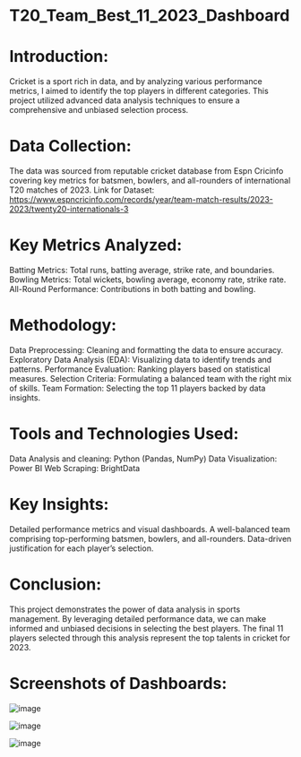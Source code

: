 # T20_Team_Best_11_2023_Dashboard
# Introduction:
Cricket is a sport rich in data, and by analyzing various performance metrics, I aimed to identify the top players in different categories. This project utilized advanced data analysis techniques to ensure a comprehensive and unbiased selection process.

# Data Collection:
The data was sourced from reputable cricket database from Espn Cricinfo covering key metrics for batsmen, bowlers, and all-rounders of international T20 matches of 2023.
Link for Dataset: https://www.espncricinfo.com/records/year/team-match-results/2023-2023/twenty20-internationals-3

# Key Metrics Analyzed:
Batting Metrics: Total runs, batting average, strike rate, and boundaries.
Bowling Metrics: Total wickets, bowling average, economy rate, strike rate.
All-Round Performance: Contributions in both batting and bowling.

# Methodology:
Data Preprocessing: Cleaning and formatting the data to ensure accuracy.
Exploratory Data Analysis (EDA): Visualizing data to identify trends and patterns.
Performance Evaluation: Ranking players based on statistical measures.
Selection Criteria: Formulating a balanced team with the right mix of skills.
Team Formation: Selecting the top 11 players backed by data insights.

# Tools and Technologies Used:
Data Analysis and cleaning: Python (Pandas, NumPy)
Data Visualization: Power BI
Web Scraping: BrightData

# Key Insights:
Detailed performance metrics and visual dashboards.
A well-balanced team comprising top-performing batsmen, bowlers, and all-rounders.
Data-driven justification for each player’s selection.

# Conclusion:
This project demonstrates the power of data analysis in sports management. By leveraging detailed performance data, we can make informed and unbiased decisions in selecting the best players. The final 11 players selected through this analysis represent the top talents in cricket for 2023.

# Screenshots of Dashboards:

![image](https://github.com/Basharul36/T20_Team_Best_11_2023_dataset/assets/37185165/7605bc2c-d39e-4f87-8966-cc9da3d6034d)

![image](https://github.com/Basharul36/T20_Team_Best_11_2023_dataset/assets/37185165/67e4a34a-8cd5-4a2d-8e1d-6a107e627d68)

![image](https://github.com/Basharul36/T20_Team_Best_11_2023_dataset/assets/37185165/cca5ef32-93ff-413c-bc90-583623195733)


